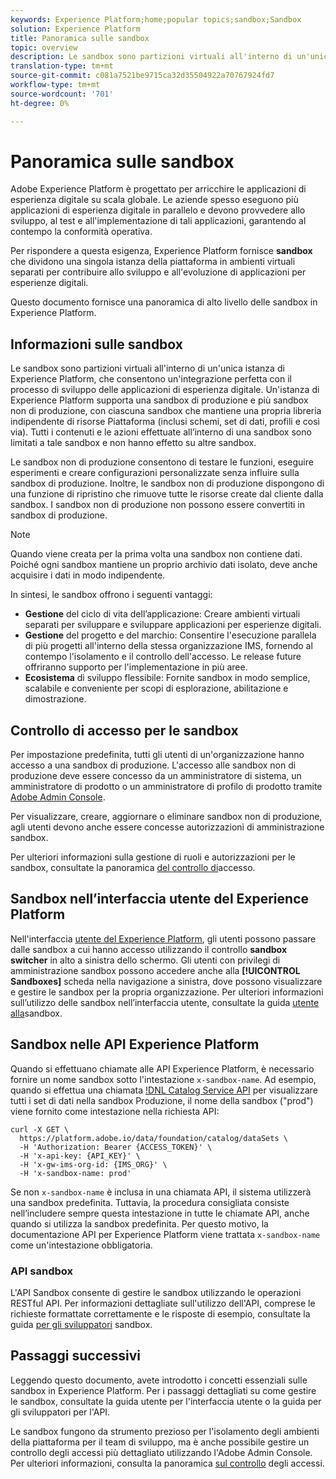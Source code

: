 ```yaml
---
keywords: Experience Platform;home;popular topics;sandbox;Sandbox
solution: Experience Platform
title: Panoramica sulle sandbox
topic: overview
description: Le sandbox sono partizioni virtuali all'interno di un'unica istanza di  Experience Platform, che consentono un'integrazione perfetta con il processo di sviluppo delle applicazioni di esperienza digitale.
translation-type: tm+mt
source-git-commit: c081a7521be9715ca32d35504922a70767924fd7
workflow-type: tm+mt
source-wordcount: '701'
ht-degree: 0%

---
```



# Panoramica sulle sandbox

Adobe Experience Platform è progettato per arricchire le applicazioni di esperienza digitale su scala globale. Le aziende spesso eseguono più applicazioni di esperienza digitale in parallelo e devono provvedere allo sviluppo, al test e all&#39;implementazione di tali applicazioni, garantendo al contempo la conformità operativa.

Per rispondere a questa esigenza,  Experience Platform fornisce **sandbox** che dividono una singola istanza della piattaforma in ambienti virtuali separati per contribuire allo sviluppo e all&#39;evoluzione di applicazioni per esperienze digitali.

Questo documento fornisce una panoramica di alto livello delle sandbox in  Experience Platform.

## Informazioni sulle sandbox

Le sandbox sono partizioni virtuali all&#39;interno di un&#39;unica istanza di  Experience Platform, che consentono un&#39;integrazione perfetta con il processo di sviluppo delle applicazioni di esperienza digitale. Un&#39;istanza di Experience Platform  supporta una sandbox di produzione e più sandbox non di produzione, con ciascuna sandbox che mantiene una propria libreria indipendente di risorse Piattaforma (inclusi schemi, set di dati, profili e così via).  Tutti i contenuti e le azioni effettuate all’interno di una sandbox sono limitati a tale sandbox e non hanno effetto su altre sandbox.

Le sandbox non di produzione consentono di testare le funzioni, eseguire esperimenti e creare configurazioni personalizzate senza influire sulla sandbox di produzione. Inoltre, le sandbox non di produzione dispongono di una funzione di ripristino che rimuove tutte le risorse create dal cliente dalla sandbox. I sandbox non di produzione non possono essere convertiti in sandbox di produzione.

>[!NOTE]
>
>Quando viene creata per la prima volta una sandbox non contiene dati. Poiché ogni sandbox mantiene un proprio archivio dati isolato, deve anche acquisire i dati in modo indipendente.

In sintesi, le sandbox offrono i seguenti vantaggi:

* **Gestione** del ciclo di vita dell’applicazione: Creare ambienti virtuali separati per sviluppare e sviluppare applicazioni per esperienze digitali.
* **Gestione** del progetto e del marchio: Consentire l&#39;esecuzione parallela di più progetti all&#39;interno della stessa organizzazione IMS, fornendo al contempo l&#39;isolamento e il controllo dell&#39;accesso. Le release future offriranno supporto per l&#39;implementazione in più aree.
* **Ecosistema** di sviluppo flessibile: Fornite sandbox in modo semplice, scalabile e conveniente per scopi di esplorazione, abilitazione e dimostrazione.

## Controllo di accesso per le sandbox

Per impostazione predefinita, tutti gli utenti di un&#39;organizzazione hanno accesso a una sandbox di produzione. L&#39;accesso alle sandbox non di produzione deve essere concesso da un amministratore di sistema, un amministratore di prodotto o un amministratore di profilo di prodotto tramite [Adobe Admin Console](https://adminconsole.adobe.com).

Per visualizzare, creare, aggiornare o eliminare sandbox non di produzione, agli utenti devono anche essere concesse autorizzazioni di amministrazione sandbox.

Per ulteriori informazioni sulla gestione di ruoli e autorizzazioni per le sandbox, consultate la panoramica [del controllo di](../access-control/home.md)accesso.

## Sandbox nell’interfaccia utente del Experience Platform 

Nell&#39;interfaccia [utente del Experience Platform](https://platform.adobe.com), gli utenti possono passare dalle sandbox a cui hanno accesso utilizzando il controllo **sandbox switcher** in alto a sinistra dello schermo.  Gli utenti con privilegi di amministrazione sandbox possono accedere anche alla **[!UICONTROL Sandboxes]** scheda nella navigazione a sinistra, dove possono visualizzare e gestire le sandbox per la propria organizzazione. Per ulteriori informazioni sull’utilizzo delle sandbox nell’interfaccia utente, consultate la guida [utente alla](ui/overview.md)sandbox.

## Sandbox nelle API  Experience Platform

Quando si effettuano chiamate alle API  Experience Platform, è necessario fornire un nome sandbox sotto l&#39;intestazione `x-sandbox-name`. Ad esempio, quando si effettua una chiamata [!DNL Catalog Service API](https://www.adobe.io/apis/experienceplatform/home/api-reference.html#!acpdr/swagger-specs/catalog.yaml) per visualizzare tutti i set di dati nella sandbox Produzione, il nome della sandbox (&quot;prod&quot;) viene fornito come intestazione nella richiesta API:

```shell
curl -X GET \
  https://platform.adobe.io/data/foundation/catalog/dataSets \
  -H 'Authorization: Bearer {ACCESS_TOKEN}' \
  -H 'x-api-key: {API_KEY}' \
  -H 'x-gw-ims-org-id: {IMS_ORG}' \
  -H 'x-sandbox-name: prod'
```

Se non `x-sandbox-name` è inclusa in una chiamata API, il sistema utilizzerà una sandbox predefinita. Tuttavia, la procedura consigliata consiste nell’includere sempre questa intestazione in tutte le chiamate API, anche quando si utilizza la sandbox predefinita. Per questo motivo, la documentazione API per  Experience Platform viene trattata `x-sandbox-name` come un&#39;intestazione obbligatoria.

### API sandbox

L&#39;API Sandbox consente di gestire le sandbox utilizzando le operazioni RESTful API. Per informazioni dettagliate sull&#39;utilizzo dell&#39;API, comprese le richieste formattate correttamente e le risposte di esempio, consultate la guida [per gli sviluppatori](api/getting-started.md) sandbox.

## Passaggi successivi

Leggendo questo documento, avete introdotto i concetti essenziali sulle sandbox in  Experience Platform. Per i passaggi dettagliati su come gestire le sandbox, consultate la guida [](ui/overview.md) utente per l&#39;interfaccia utente o la guida [](./api/getting-started.md) per gli sviluppatori per l&#39;API.

Le sandbox fungono da strumento prezioso per l&#39;isolamento degli ambienti della piattaforma per il team di sviluppo, ma è anche possibile gestire un controllo degli accessi più dettagliato utilizzando l&#39;Adobe Admin Console. Per ulteriori informazioni, consulta la panoramica [sul controllo](../access-control/home.md) degli accessi.
